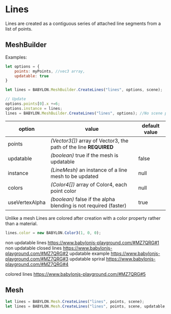 # Lines
Lines are created as a contiguous series of attached line segments from a list of points.

## MeshBuilder
Examples:
```javascript
let options = {
    points: myPoints, //vec3 array,
    updatable: true
}

let lines = BABYLON.MeshBuilder.CreateLines("lines", options, scene);  //scene is optional and defaults to the current scene

// Update
options.points[0].x +=6; 
options.instance = lines;
lines = BABYLON.MeshBuilder.CreateLines("lines", options); //No scene parameter when using instance
```

option|value|default value
--------|-----|-------------
points|_(Vector3[])_  array of Vector3, the path of the line **REQUIRED**
updatable|_(boolean)_ true if the mesh is updatable|false
instance|_(LineMesh)_ an instance of a line mesh to be updated|null
colors|_(Color4[])_ array of Color4, each point color|null
useVertexAlpha|_(boolean)_ false if the alpha blending is not required (faster)|true

Unlike a mesh Lines are colored after creation with a color property rather than a material.
```javascript
lines.color = new BABYLON.Color3(1, 0, 0);
```

non updatable lines  https://www.babylonjs-playground.com/#MZ7QRG#1
non updatable closed lines https://www.babylonjs-playground.com/#MZ7QRG#2
updatable example https://www.babylonjs-playground.com/#MZ7QRG#3
updatable spriral https://www.babylonjs-playground.com/#MZ7QRG#4

colored lines https://www.babylonjs-playground.com/#MZ7QRG#5

## Mesh
```javascript
let lines = BABYLON.Mesh.CreateLines("lines", points, scene);
let lines = BABYLON.Mesh.CreateLines("lines", points, scene, updatable, instance); //optional parameters after scene
```  